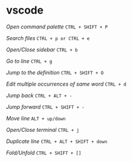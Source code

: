 # vscode

*Open command palette* `CTRL + SHIFT + P`

*Search files* `CTRL + p or CTRL + e`

*Open/Close sidebar* `CTRL + b`

*Go to line* `CTRL + g`

*Jump to the definition* `CTRL + SHIFT + O`

*Edit multiple occurrences of same word* `CTRL + d`

*Jump back* `CTRL + ALT + -`

*Jump forward* `CTRL + SHIFT + -`

*Move line* `ALT + up/down`

*Open/Close terminal* `CTRL + j`

*Duplicate line* `CTRL + ALT + SHIFT + down`

*Fold/Unfold* `CTRL + SHIFT + []`